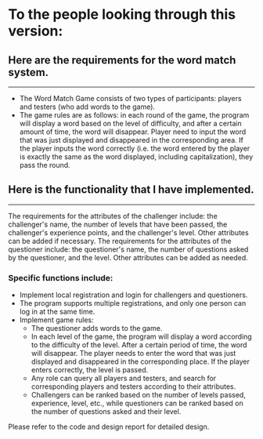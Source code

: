 # To the people looking through this version:

## Here are the requirements for the word match system.
***
* The Word Match Game consists of two types of participants: players and testers (who add words to the game). 
* The game rules are as follows: in each round of the game, the program will display a word based on the level 
of difficulty, and after a certain amount of time, the word will disappear. Player need to input the word that 
was just displayed and disappeared in the corresponding area. If the player inputs the word correctly (i.e. the 
word entered by the player is exactly the same as the word displayed, including capitalization), they pass the round.

## Here is the functionality that I have implemented.
***
The requirements for the attributes of the challenger include: the challenger's name, the number of levels that have been passed, the challenger's experience points, and the challenger's level. Other attributes can be added if necessary. The requirements for the attributes of the questioner include: the questioner's name, the number of questions asked by the questioner, and the level. Other attributes can be added as needed.

### Specific functions include:

* Implement local registration and login for challengers and questioners.
* The program supports multiple registrations, and only one person can log in at the same time.
* Implement game rules: 
    - The questioner adds words to the game. 
    - In each level of the game, the program will display a word according to the difficulty of the level. After a certain period of time, the word will disappear. The player needs to enter the word that was just displayed and disappeared in the corresponding place. If the player enters correctly, the level is passed.
    - Any role can query all players and testers, and search for corresponding players and testers according to their attributes.
    - Challengers can be ranked based on the number of levels passed, experience, level, etc., while questioners can be ranked based on the number of questions asked and their level.

Please refer to the code and design report for detailed design.

